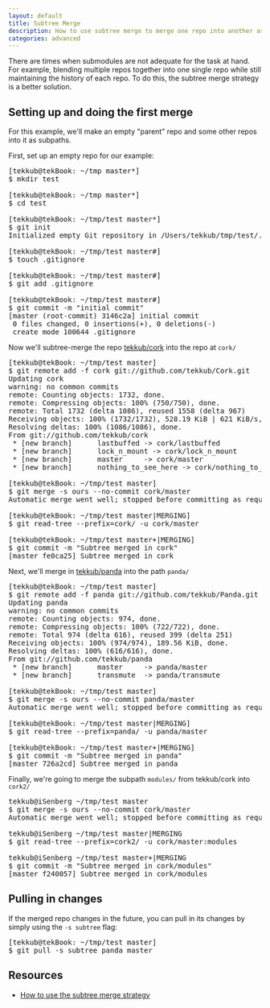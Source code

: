 ```yaml
---
layout: default
title: Subtree Merge
description: How to use subtree merge to merge one repo into another as a subpath.
categories: advanced
---
```


<p class="intro">There are times when submodules are not adequate for the task at hand.  For example, blending multiple repos together into one single repo while still maintaining the history of each repo.  To do this, the subtree merge strategy is a better solution.</p>

Setting up and doing the first merge
------------------------------------

For this example, we'll make an empty "parent" repo and some other repos into it as subpaths.

First, set up an empty repo for our example:

<pre class="terminal">
[tekkub@tekBook: ~/tmp master*]
$ mkdir test

[tekkub@tekBook: ~/tmp master*]
$ cd test

[tekkub@tekBook: ~/tmp/test master*]
$ git init
Initialized empty Git repository in /Users/tekkub/tmp/test/.git/

[tekkub@tekBook: ~/tmp/test master#]
$ touch .gitignore

[tekkub@tekBook: ~/tmp/test master#]
$ git add .gitignore

[tekkub@tekBook: ~/tmp/test master#]
$ git commit -m "initial commit"
[master (root-commit) 3146c2a] initial commit
 0 files changed, 0 insertions(+), 0 deletions(-)
 create mode 100644 .gitignore
</pre>

Now we'll subtree-merge the repo [tekkub/cork](https://github.com/tekkub/cork) into the repo at `cork/`

<pre class="terminal">
[tekkub@tekBook: ~/tmp/test master]
$ git remote add -f cork git://github.com/tekkub/Cork.git
Updating cork
warning: no common commits
remote: Counting objects: 1732, done.
remote: Compressing objects: 100% (750/750), done.
remote: Total 1732 (delta 1086), reused 1558 (delta 967)
Receiving objects: 100% (1732/1732), 528.19 KiB | 621 KiB/s, done.
Resolving deltas: 100% (1086/1086), done.
From git://github.com/tekkub/cork
 * [new branch]      lastbuffed -> cork/lastbuffed
 * [new branch]      lock_n_mount -> cork/lock_n_mount
 * [new branch]      master     -> cork/master
 * [new branch]      nothing_to_see_here -> cork/nothing_to_see_here

[tekkub@tekBook: ~/tmp/test master]
$ git merge -s ours --no-commit cork/master
Automatic merge went well; stopped before committing as requested

[tekkub@tekBook: ~/tmp/test master|MERGING]
$ git read-tree --prefix=cork/ -u cork/master

[tekkub@tekBook: ~/tmp/test master+|MERGING]
$ git commit -m "Subtree merged in cork"
[master fe0ca25] Subtree merged in cork
</pre>

Next, we'll merge in [tekkub/panda](https://github.com/tekkub/panda) into the path `panda/`

<pre class="terminal">
[tekkub@tekBook: ~/tmp/test master]
$ git remote add -f panda git://github.com/tekkub/Panda.git
Updating panda
warning: no common commits
remote: Counting objects: 974, done.
remote: Compressing objects: 100% (722/722), done.
remote: Total 974 (delta 616), reused 399 (delta 251)
Receiving objects: 100% (974/974), 189.56 KiB, done.
Resolving deltas: 100% (616/616), done.
From git://github.com/tekkub/panda
 * [new branch]      master     -> panda/master
 * [new branch]      transmute  -> panda/transmute

[tekkub@tekBook: ~/tmp/test master]
$ git merge -s ours --no-commit panda/master
Automatic merge went well; stopped before committing as requested

[tekkub@tekBook: ~/tmp/test master|MERGING]
$ git read-tree --prefix=panda/ -u panda/master

[tekkub@tekBook: ~/tmp/test master+|MERGING]
$ git commit -m "Subtree merged in panda"
[master 726a2cd] Subtree merged in panda
</pre>

Finally, we're going to merge the subpath `modules/` from tekkub/cork into `cork2/`

<pre class="terminal">
tekkub@iSenberg ~/tmp/test master
$ git merge -s ours --no-commit cork/master
Automatic merge went well; stopped before committing as requested

tekkub@iSenberg ~/tmp/test master|MERGING
$ git read-tree --prefix=cork2/ -u cork/master:modules

tekkub@iSenberg ~/tmp/test master+|MERGING
$ git commit -m "Subtree merged in cork/modules"
[master f240057] Subtree merged in cork/modules
</pre>

Pulling in changes
------------------

If the merged repo changes in the future, you can pull in its changes by simply using the `-s subtree` flag:

<pre class="terminal">
[tekkub@tekBook: ~/tmp/test master]
$ git pull -s subtree panda master
</pre>

Resources
---------

* [How to use the subtree merge strategy](http://www.kernel.org/pub/software/scm/git/docs/howto/using-merge-subtree.html)
